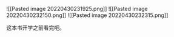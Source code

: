 
![[Pasted image 20220430231925.png]]
![[Pasted image 20220430232150.png]]
![[Pasted image 20220430232315.png]]

这本书开学之前看完吧。
